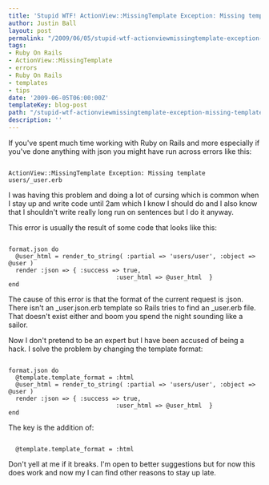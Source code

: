 ```yaml
---
title: 'Stupid WTF! ActionView::MissingTemplate Exception: Missing template users/_user.erb'
author: Justin Ball
layout: post
permalink: "/2009/06/05/stupid-wtf-actionviewmissingtemplate-exception-missing-template-users_usererb/"
tags:
- Ruby On Rails
- ActionView::MissingTemplate
- errors
- Ruby On Rails
- templates
- tips
date: '2009-06-05T06:00:00Z'
templateKey: blog-post
path: "/stupid-wtf-actionviewmissingtemplate-exception-missing-template-users_usererb"
description: ''
---
```


If you've spent much time working with Ruby on Rails and more especially if you've done anything with json you might have run across errors like this:
<pre><code class="ruby">
ActionView::MissingTemplate Exception: Missing template users/_user.erb
</pre></code>

I was having this problem and doing a lot of cursing which is common when I stay up and write code until 2am which I know I should do and I also know that I shouldn't write really long run on sentences but I do it anyway.

This error is usually the result of some code that looks like this:

<pre><code class="ruby">
format.json do
  @user_html = render_to_string( :partial => 'users/user', :object => @user )
  render :json => { :success => true,
                              :user_html => @user_html  }
end
</pre></code>

The cause of this error is that the format of the current request is :json.  There isn't an _user.json.erb template so Rails tries to find an _user.erb file.  That doesn't exist either and boom you spend the night sounding like a sailor.

Now I don't pretend to be an expert but I have been accused of being a hack.  I solve the problem by changing the template format:

<pre><code class="ruby">
format.json do
  @template.template_format = :html
  @user_html = render_to_string( :partial => 'users/user', :object => @user )
  render :json => { :success => true,
                              :user_html => @user_html  }
end
</pre></code>

The key is the addition of:
<pre><code class="ruby">
  @template.template_format = :html
</pre></code>

Don't yell at me if it breaks.  I'm open to better suggestions but for now this does work and now my I can find other reasons to stay up late.
